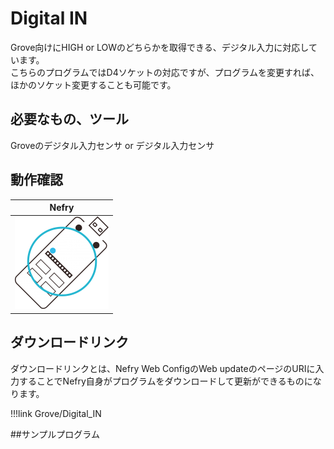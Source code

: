 # Digital IN

<!-- プログラムの内容を記載してください。  -->
Grove向けにHIGH or LOWのどちらかを取得できる、デジタル入力に対応しています。  
こちらのプログラムではD4ソケットの対応ですが、プログラムを変更すれば、ほかのソケット変更することも可能です。

## 必要なもの、ツール

<!-- 表 -->
Groveのデジタル入力センサ or デジタル入力センサ

## 動作確認

|Nefry|
|:---:|
|![NefryOK](../../img/ic/nefry-ok.png)|

## ダウンロードリンク
ダウンロードリンクとは、Nefry Web ConfigのWeb updateのページのURIに入力することでNefry自身がプログラムをダウンロードして更新ができるものになります。

!!!link
	Grove/Digital_IN



##サンプルプログラム

<!-- 接続例があればなおよい -->

<!-- master以下の部分を変更してください。 -->
<script src="http://gist-it.appspot.com/github/Nefry-Community/ProgramMaster/blob/gh-pages/Grove/Digital_IN/Digital_IN.ino">
</script>


